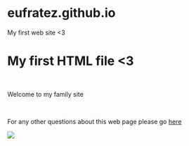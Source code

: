 # eufratez.github.io
My first web site &lt;3

<!DOCTYPE html>
<html>
	<body>
	<h1> My first HTML file <3</h1><br>
	<p>Welcome to my family site </p><br>
	<p>For any other questions about this web page please go <a href="https://github.com/Eufratez">here</a></p>
	<p> <img src="https://c.tenor.com/1GFGoqTI4F0AAAAC/welcome-to-the-team-minions.gif=true"></p><br>
	</body>
	
</html>
